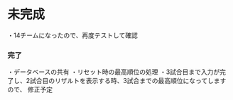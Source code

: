 # 未完成
・14チームになったので、再度テストして確認



### 完了
・データベースの共有
・リセット時の最高順位の処理
・3試合目まで入力が完了し、2試合目のリザルトを表示する時、3試合までの最高順位になってしますので、
  修正予定
